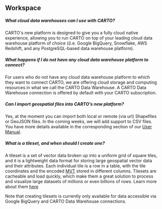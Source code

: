 ## Workspace

<!-- Using level 5 headers to avoid the title being listed in the tree -->

##### What cloud data warehouses can I use with CARTO?
CARTO's new platform is designed to give you a fully cloud native experience, allowing you to run CARTO on top of your leading cloud data warehouse platform of choice ((i.e. Google BigQuery, Snowflake, AWS Redshift, and any PostgreSQL-based data warehouse platform). 

##### What happens if I do not have any cloud data warehouse platform to connect?
For users who do not have any cloud data warehouse platform to which they want to connect CARTO, we are offering cloud storage and computing resources in what we call the CARTO Data Warehouse. A CARTO Data Warehouse connection is offered by default with your CARTO subscription. 

##### Can I import geospatial files into CARTO’s new platform? 
Yes, at the moment you can import both local or remote (via url) Shapefiles or GeoJSON files. In the coming weeks, we will add support to CSV files. You have more details available in the corresponding section of our [User Manual](https://docs.carto.com/carto-user-manual/data-explorer/importing-data/).

##### What is a tileset, and when should I create one?
A tileset is a set of vector data broken up into a uniform grid of square tiles, and it is a lightweight data format for storing large geospatial vector data and their attributes. Each individual tile is a row in a table, with the tile coordinates and the encoded [MVT](https://docs.mapbox.com/vector-tiles/specification/) stored in different columns. Tilesets are cacheable and load quickly, which make them a great solution to process and visualize large datasets of millions or even billions of rows. Learn more about them [here](https://docs.carto.com/analytics-toolbox-bq/overview/tilesets/)

Note that creating tilesets is currently only available for data accessible via Google BigQuery and CARTO Data Warehouse connections.
